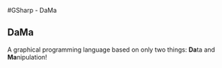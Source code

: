 ﻿
#GSharp - DaMa

## DaMa
A graphical programming language based on only two things: **Da**ta and **Ma**nipulation!
